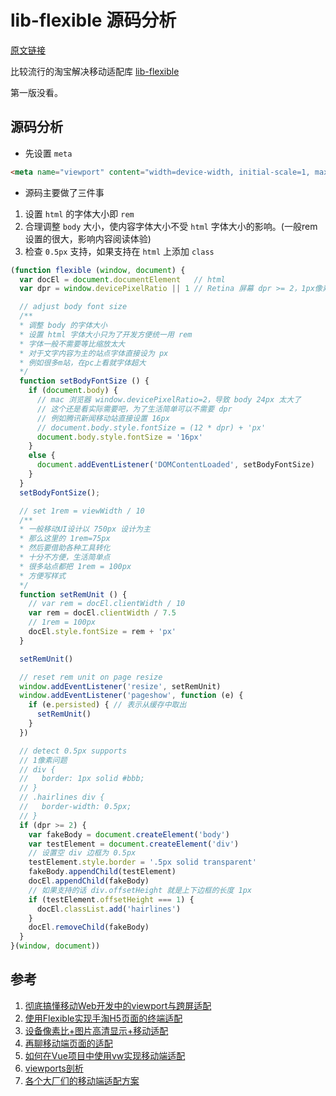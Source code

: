 # lib-flexible 源码分析
[原文链接](https://github.com/Godiswill/blog/issues/13)

比较流行的淘宝解决移动适配库 [lib-flexible](https://github.com/amfe/lib-flexible)

第一版没看。

## 源码分析

- 先设置 `meta`

```html
<meta name="viewport" content="width=device-width, initial-scale=1, maximum-scale=1, minimum-scale=1, user-scalable=no">
```

- 源码主要做了三件事
1. 设置 `html` 的字体大小即 `rem`
1. 合理调整 `body` 大小，使内容字体大小不受 `html` 字体大小的影响。(一般rem设置的很大，影响内容阅读体验)
1. 检查 `0.5px` 支持，如果支持在 `html` 上添加 `class`

````javascript
(function flexible (window, document) {
  var docEl = document.documentElement 	 // html
  var dpr = window.devicePixelRatio || 1 // Retina 屏幕 dpr >= 2，1px像素边框会变粗

  // adjust body font size
  /**
  * 调整 body 的字体大小
  * 设置 html 字体大小只为了开发方便统一用 rem
  * 字体一般不需要等比缩放太大
  * 对于文字内容为主的站点字体直接设为 px
  * 例如很多m站，在pc上看就字体超大
  */
  function setBodyFontSize () {
    if (document.body) {
      // mac 浏览器 window.devicePixelRatio=2，导致 body 24px 太大了
      // 这个还是看实际需要吧，为了生活简单可以不需要 dpr
      // 例如腾讯新闻移动站直接设置 16px
      // document.body.style.fontSize = (12 * dpr) + 'px'
      document.body.style.fontSize = '16px'
    }
    else {
      document.addEventListener('DOMContentLoaded', setBodyFontSize)
    }
  }
  setBodyFontSize();

  // set 1rem = viewWidth / 10
  /**
  * 一般移动UI设计以 750px 设计为主
  * 那么这里的 1rem=75px
  * 然后要借助各种工具转化
  * 十分不方便，生活简单点
  * 很多站点都把 1rem = 100px
  * 方便写样式
  */
  function setRemUnit () {
    // var rem = docEl.clientWidth / 10
    var rem = docEl.clientWidth / 7.5
    // 1rem = 100px
    docEl.style.fontSize = rem + 'px'
  }

  setRemUnit()

  // reset rem unit on page resize
  window.addEventListener('resize', setRemUnit)
  window.addEventListener('pageshow', function (e) {
    if (e.persisted) { // 表示从缓存中取出
      setRemUnit()
    }
  })

  // detect 0.5px supports
  // 1像素问题
  // div {
  //   border: 1px solid #bbb;
  // }
  // .hairlines div {
  //   border-width: 0.5px;
  // }
  if (dpr >= 2) {
    var fakeBody = document.createElement('body')
    var testElement = document.createElement('div')
    // 设置空 div 边框为 0.5px
    testElement.style.border = '.5px solid transparent'
    fakeBody.appendChild(testElement)
    docEl.appendChild(fakeBody)
    // 如果支持的话 div.offsetHeight 就是上下边框的长度 1px
    if (testElement.offsetHeight === 1) {
      docEl.classList.add('hairlines')
    }
    docEl.removeChild(fakeBody)
  }
}(window, document))
````

## 参考

1. [彻底搞懂移动Web开发中的viewport与跨屏适配](https://mp.weixin.qq.com/s/Qur8JLPdqxm7xIIOjuXmSQ)
1. [使用Flexible实现手淘H5页面的终端适配](https://github.com/amfe/article/issues/17)
1. [设备像素比+图片高清显示+移动适配](http://www.mamicode.com/info-detail-2281018.html)
1. [再聊移动端页面的适配](https://juejin.im/entry/5a9d07ee6fb9a028c149f55b)
1. [如何在Vue项目中使用vw实现移动端适配](https://juejin.im/entry/5aa09c3351882555602077ca)
1. [viewports剖析](https://www.w3cplus.com/css/viewports.html)
1. [各个大厂们的移动端适配方案](https://www.miaoroom.com/code/ued/mobile-scheme.html)
